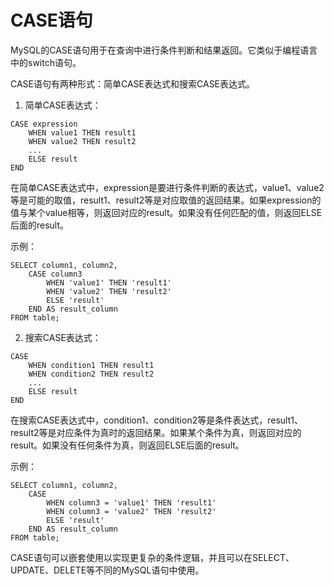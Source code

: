 # CASE语句

MySQL的CASE语句用于在查询中进行条件判断和结果返回。它类似于编程语言中的switch语句。

CASE语句有两种形式：简单CASE表达式和搜索CASE表达式。

1. 简单CASE表达式：

```
CASE expression
    WHEN value1 THEN result1
    WHEN value2 THEN result2
    ...
    ELSE result
END
```

在简单CASE表达式中，expression是要进行条件判断的表达式，value1、value2等是可能的取值，result1、result2等是对应取值的返回结果。如果expression的值与某个value相等，则返回对应的result。如果没有任何匹配的值，则返回ELSE后面的result。

示例：

```
SELECT column1, column2,
    CASE column3
        WHEN 'value1' THEN 'result1'
        WHEN 'value2' THEN 'result2'
        ELSE 'result'
    END AS result_column
FROM table;
```

2. 搜索CASE表达式：

```
CASE
    WHEN condition1 THEN result1
    WHEN condition2 THEN result2
    ...
    ELSE result
END
```

在搜索CASE表达式中，condition1、condition2等是条件表达式，result1、result2等是对应条件为真时的返回结果。如果某个条件为真，则返回对应的result。如果没有任何条件为真，则返回ELSE后面的result。

示例：

```
SELECT column1, column2,
    CASE
        WHEN column3 = 'value1' THEN 'result1'
        WHEN column3 = 'value2' THEN 'result2'
        ELSE 'result'
    END AS result_column
FROM table;
```

CASE语句可以嵌套使用以实现更复杂的条件逻辑，并且可以在SELECT、UPDATE、DELETE等不同的MySQL语句中使用。
